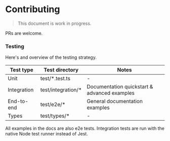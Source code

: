 # Contributing

> This document is work in progress.

PRs are welcome.

### Testing

Here's and overview of the testing strategy.

| Test type   | Test directory      | Notes                                        |
| ----------- | ------------------- | -------------------------------------------- |
| Unit        | test/\*.test.ts     | -                                            |
| Integration | test/integration/\* | Documentation quickstart & advanced examples |
| End-to-end  | test/e2e/\*         | General documentation examples               |
| Types       | test/types/\*       | -                                            |

All examples in the docs are also e2e tests. Integration tests are run with the native Node test runner instead of Jest.
